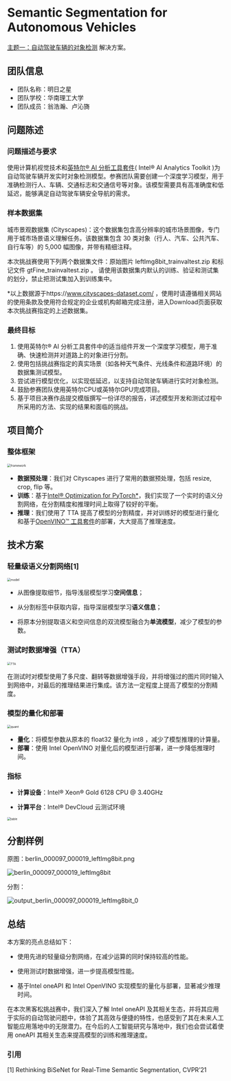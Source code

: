 # Semantic Segmentation for Autonomous Vehicles

[主题一：自动驾驶车辆的对象检测](www.dev4one.com) 解决方案。

## 团队信息

- 团队名称：明日之星 
- 团队学校：华南理工大学
- 团队成员：翁浩瀚、卢沁旖

## 问题陈述

### 问题描述与要求 

使用计算机视觉技术和[英特尔® AI 分析工具套件](https://www.intel.com/content/www/us/en/developer/tools/oneapi/ai-analytics-toolkit.html)( Intel® AI Analytics Toolkit )为自动驾驶车辆开发实时对象检测模型。参赛团队需要创建一个深度学习模型，用于准确检测行人、车辆、交通标志和交通信号等对象。该模型需要具有高准确度和低延迟，能够满足自动驾驶车辆安全导航的需求。 

### 样本数据集

城市景观数据集 (Cityscapes)：这个数据集包含高分辨率的城市场景图像，专门用于城市场景语义理解任务。该数据集包含 30 类对象（行人、汽车、公共汽车、自行车等）的 5,000 幅图像，并带有精细注释。

本次挑战赛使用下列两个数据集文件：原始图片 leftImg8bit_trainvaltest.zip 和标记文件 gtFine_trainvaltest.zip 。 请使用该数据集内默认的训练、验证和测试集的划分，禁止把测试集加入到训练集中。

*以上数据源于https://www.cityscapes-dataset.com/ ，使用时请遵循相关网站的使用条款及使用符合规定的企业或机构邮箱完成注册，进入Download页面获取本次挑战赛指定的上述数据集。 

### 最终目标

1. 使用英特尔® AI 分析工具套件中的适当组件开发一个深度学习模型，用于准确、快速检测并对道路上的对象进行分割。 
2. 使用包括挑战赛指定的真实场景（如各种天气条件、光线条件和道路环境）的数据集测试模型。 
3. 尝试进行模型优化，以实现低延迟，以支持自动驾驶车辆进行实时对象检测。 
4. 鼓励参赛团队使用英特尔CPU或英特尔GPU完成项目。 
5. 基于项目决赛作品提交模版撰写一份详尽的报告，详述模型开发和测试过程中所采用的方法、实现的结果和面临的挑战。 

## 项目简介

### 整体框架

<img src="assets/framework.png" alt="framework" style="zoom: 50%;" />

- **数据预处理**：我们对 Cityscapes 进行了常用的数据预处理，包括 resize, crop, flip 等。
- **训练**：基于[Intel® Optimization for PyTorch*](https://www.intel.com/content/www/us/en/developer/tools/oneapi/optimization-for-pytorch.html)，我们实现了一个实时的语义分割网络，在分割精度和推理时间上取得了较好的平衡。
- **推理**：我们使用了 TTA 提高了模型的分割精度，并对训练好的模型进行量化和基于[OpenVINO™ 工具套件](https://www.intel.cn/content/www/us/en/developer/tools/openvino-toolkit/overview.html)的部署，大大提高了推理速度。

## 技术方案

### 轻量级语义分割网络[1]

<img src="assets/model.png" alt="model" style="zoom: 50%;"  />

- 从图像提取细节，指导浅层模型学习**空间信息**；
- 从分割标签中获取内容，指导深层模型学习**语义信息**；

- 将原本分别提取语义和空间信息的双流模型融合为**单流模型**，减少了模型的参数。

### 测试时数据增强（TTA）

<img src="assets/TTA.png" alt="TTA" style="zoom: 48%;" />

在测试时对模型使用了多尺度、翻转等数据增强手段，并将增强过的图片同时输入到网络中，对最后的推理结果进行集成。该方法一定程度上提高了模型的分割精度。

### 模型的量化和部署

<img src="assets/quant.png" alt="quant" style="zoom: 50%;" />

- **量化**：将模型参数从原本的 float32 量化为 int8 ，减少了模型推理的计算量。
- **部署**：使用 Intel OpenVINO 对量化后的模型进行部署，进一步降低推理时间。

### 指标

- **计算设备**：Intel® Xeon® Gold 6128 CPU @ 3.40GHz

- **计算平台**：Intel® DevCloud 云测试环境

<img src="assets/table.png" alt="table" style="zoom:48%;" />

## 分割样例

原图：berlin_000097_000019_leftImg8bit.png

![berlin_000097_000019_leftImg8bit](assets/berlin_000097_000019_leftImg8bit.png)

分割：

![output_berlin_000097_000019_leftImg8bit_0](assets/output_berlin_000097_000019_leftImg8bit_0.png)

## 总结

本方案的亮点总结如下：

- 使用先进的轻量级分割网络，在减少运算的同时保持较高的性能。

- 使用测试时数据增强，进一步提高模型性能。

- 基于Intel oneAPI 和 Intel OpenVINO 实现模型的量化与部署，显著减少推理时间。

在本次黑客松挑战赛中，我们深入了解 Intel oneAPI 及其相关生态，并将其应用于实际的自动驾驶问题中，体验了其高效与便捷的特性，也感受到了其在未来人工智能应用落地中的无限潜力。在今后的人工智能研究与落地中，我们也会尝试着使用 oneAPI 其相关生态来提高模型的训练和推理速度。

###  引用

[1] Rethinking BiSeNet for Real-Time Semantic Segmentation, CVPR’21
